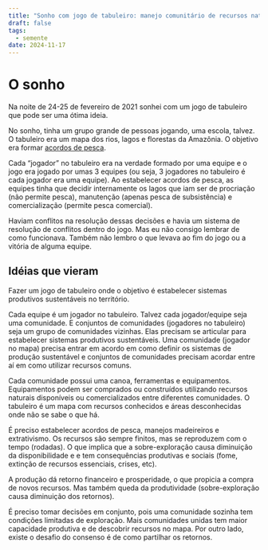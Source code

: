 ```yaml
---
title: "Sonho com jogo de tabuleiro: manejo comunitário de recursos naturais na Amazônia"
draft: false
tags:
  - semente
date: 2024-11-17
---
```

# O sonho

Na noite de 24-25 de fevereiro de 2021 sonhei com um jogo de tabuleiro que pode ser uma ótima ideia.

No sonho, tinha um grupo grande de pessoas jogando, uma escola, talvez. O tabuleiro era um mapa dos rios, lagos e florestas da Amazônia. O objetivo era formar [acordos de pesca](https://www.sema.am.gov.br/acordos-de-pesca/).

Cada “jogador” no tabuleiro era na verdade formado por uma equipe e o jogo era jogado por umas 3 equipes (ou seja, 3 jogadores no tabuleiro é cada jogador era uma equipe). Ao estabelecer acordos de pesca, as equipes tinha que decidir internamente os lagos que iam ser de procriação (não permite pesca), manutenção (apenas pesca de subsistência) e comercialização (permite pesca comercial). 

Haviam conflitos na resolução dessas decisões e havia um sistema de resolução de conflitos dentro do jogo. Mas eu não consigo lembrar de como funcionava. Também não lembro o que levava ao fim do jogo ou a vitória de alguma equipe.

## Idéias que vieram

Fazer um jogo de tabuleiro onde o objetivo é estabelecer sistemas produtivos sustentáveis no território.

Cada equipe é um jogador no tabuleiro. Talvez cada jogador/equipe seja uma comunidade. E conjuntos de comunidades (jogadores no tabuleiro) seja um grupo de comunidades vizinhas. Elas precisam se articular para estabelecer sistemas produtivos sustentáveis. Uma comunidade (jogador no mapa) precisa entrar em acordo em como definir os sistemas de produção sustentável e conjuntos de comunidades precisam acordar entre aí em como utilizar recursos comuns.

Cada comunidade possui uma canoa, ferramentas e equipamentos. Equipamentos podem ser comprados ou construídos utilizando recursos naturais disponíveis ou comercializados entre diferentes comunidades. O tabuleiro é um mapa com recursos conhecidos e áreas desconhecidas onde não se sabe o que há.

É preciso estabelecer acordos de pesca, manejos madeireiros e extrativismo. Os recursos são sempre finitos, mas se reproduzem com o tempo (rodadas). O que implica que a sobre-exploração causa diminuição da disponibilidade e e tem consequências produtivas e sociais (fome, extinção de recursos essenciais, crises,  etc).

A produção dá retorno financeiro e prosperidade, o que propicia a compra de novos recursos. Mas também queda da produtividade (sobre-exploração causa diminuição dos retornos).

É preciso tomar decisões em conjunto, pois uma comunidade sozinha tem condições limitadas de exploração. Mais comunidades unidas tem maior capacidade produtiva e de descobrir recursos no mapa. Por outro lado, existe o desafio do consenso é de como partilhar os retornos.